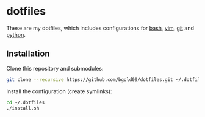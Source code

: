 # dotfiles

These are my dotfiles, which includes configurations for [bash], [vim], [git] and [python].

[bash]: https://www.gnu.org/software/bash/bash.html
[vim]: http://www.vim.org
[git]: http://git-scm.com 
[python]: http://www.python.org

## Installation

Clone this repository and submodules:

```sh
git clone --recursive https://github.com/bgold09/dotfiles.git ~/.dotfiles 
```

Install the configuration (create symlinks):

```sh
cd ~/.dotfiles
./install.sh
```
